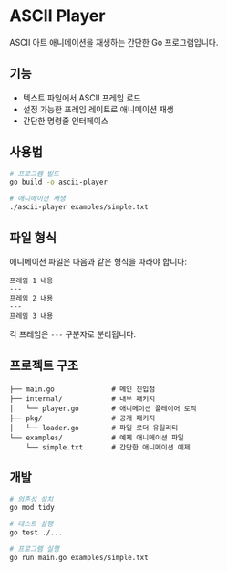 # ASCII Player

ASCII 아트 애니메이션을 재생하는 간단한 Go 프로그램입니다.

## 기능

- 텍스트 파일에서 ASCII 프레임 로드
- 설정 가능한 프레임 레이트로 애니메이션 재생
- 간단한 명령줄 인터페이스

## 사용법

```bash
# 프로그램 빌드
go build -o ascii-player

# 애니메이션 재생
./ascii-player examples/simple.txt
```

## 파일 형식

애니메이션 파일은 다음과 같은 형식을 따라야 합니다:

```
프레임 1 내용
---
프레임 2 내용
---
프레임 3 내용
```

각 프레임은 `---` 구분자로 분리됩니다.

## 프로젝트 구조

```
├── main.go              # 메인 진입점
├── internal/            # 내부 패키지
│   └── player.go        # 애니메이션 플레이어 로직
├── pkg/                 # 공개 패키지
│   └── loader.go        # 파일 로더 유틸리티
└── examples/            # 예제 애니메이션 파일
    └── simple.txt       # 간단한 애니메이션 예제
```

## 개발

```bash
# 의존성 설치
go mod tidy

# 테스트 실행
go test ./...

# 프로그램 실행
go run main.go examples/simple.txt
```
